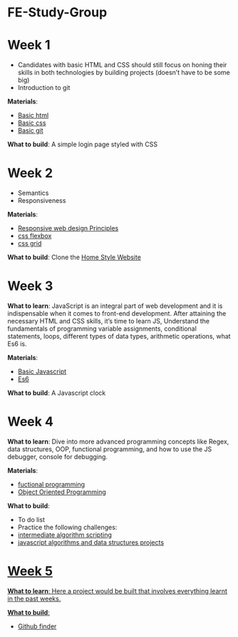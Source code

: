 # FE-Study-Group


# Week 1

- Candidates with basic HTML and CSS should still focus on honing their skills in both technologies by building projects (doesn’t have to be some big)
- Introduction to git 

__Materials__: 
- <a href='https://learn.freecodecamp.org/responsive-web-design/basic-html-and-html5'>Basic html</a>
- <a href='https://learn.freecodecamp.org/responsive-web-design/basic-css'>Basic css</a>
- <a href='https://product.hubspot.com/blog/git-and-github-tutorial-for-beginners'>Basic git</a>


__What to build__: A simple login page styled with CSS


# Week 2

- Semantics
- Responsiveness

__Materials__: 
- <a href='https://learn.freecodecamp.org/responsive-web-design/responsive-web-design-principles'>Responsive web design Principles</a>
- <a href='https://learn.freecodecamp.org/responsive-web-design/css-flexbox'> css flexbox</a>
- <a href='https://learn.freecodecamp.org/responsive-web-design/css-grid'>css grid</a>


__What to build__: Clone the <a href='https://cdn.dribbble.com/users/757683/screenshots/6976861/downloads/Home_Style_02@1x.jpg'> Home Style Website</a> 


# Week 3
__What to learn__: 
JavaScript is an integral part of web development and it is indispensable when it comes to front-end development. After attaining the necessary HTML and CSS skills, it’s time to learn JS, Understand the fundamentals of programming variable assignments, conditional statements, loops, different types of data types, arithmetic operations, what Es6 is.



__Materials__: 
- <a href='https://learn.freecodecamp.org/javascript-algorithms-and-data-structures/basic-javascript'>Basic Javascript</a>
- <a href='https://learn.freecodecamp.org/javascript-algorithms-and-data-structures/es6'>Es6</a>

__What to build__: A Javascript clock 



# Week 4
__What to learn__: 
Dive into more advanced programming concepts like Regex, data structures, OOP, functional programming, and how to use the JS debugger, console for debugging.


__Materials__: 
- <a href='https://learn.freecodecamp.org/javascript-algorithms-and-data-structures/functional-programming'>fuctional programming</a>
- <a href='https://learn.freecodecamp.org/javascript-algorithms-and-data-structures/object-oriented-programming'>Object Oriented Programming</a>

__What to build__:
- To do list
- Practice the following challenges:
 - <a href='https://learn.freecodecamp.org/javascript-algorithms-and-data-structures/intermediate-algorithm-scripting'>intermediate    algorithm scripting</a>
 - <a href='https://learn.freecodecamp.org/javascript-algorithms-and-data-structures/javascript-algorithms-and-data-structures-projects'>javascript algorithms and data structures projects



# Week 5
__What to learn__: 
Here a project would be built that involves everything learnt in the past weeks.

__What to build__:
- Github finder
  


